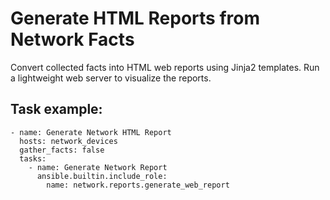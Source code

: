# Generate HTML Reports from Network Facts

Convert collected facts into HTML web reports using Jinja2 templates.
Run a lightweight web server to visualize the reports.

## Task example:

```
- name: Generate Network HTML Report
  hosts: network_devices
  gather_facts: false
  tasks:
    - name: Generate Network Report
      ansible.builtin.include_role:
        name: network.reports.generate_web_report
```

